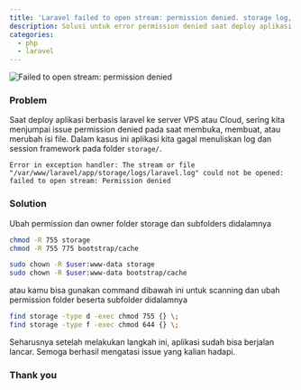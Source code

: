 ```yaml
---
title: 'Laravel failed to open stream: permission denied. storage log, cache, dan session.'
description: Solusi untuk error permission denied saat deploy aplikasi berbasis laravel.
categories:
  - php
  - laravel
---
```


![Failed to open stream: permission denied](https://user-images.githubusercontent.com/10789457/85932347-f72dd980-b890-11ea-89ca-ac51eb45e44b.png)

### Problem

Saat deploy aplikasi berbasis laravel ke server VPS atau Cloud, sering kita menjumpai issue permission denied pada saat membuka, membuat, atau merubah isi file.
Dalam kasus ini aplikasi kita gagal menuliskan log dan session framework pada folder `storage/`.

```log
Error in exception handler: The stream or file "/var/www/laravel/app/storage/logs/laravel.log" could not be opened: failed to open stream: Permission denied
```

### Solution

Ubah permission dan owner folder storage dan subfolders didalamnya

```bash
chmod -R 755 storage
chmod -R 755 775 bootstrap/cache

sudo chown -R $user:www-data storage
sudo chown -R $user:www-data bootstrap/cache
```

atau kamu bisa gunakan command dibawah ini untuk scanning dan ubah permission folder beserta subfolder didalamnya

```bash
find storage -type d -exec chmod 755 {} \;
find storage -type f -exec chmod 644 {} \;
```

Seharusnya setelah melakukan langkah ini, aplikasi sudah bisa berjalan lancar. Semoga berhasil mengatasi issue yang kalian hadapi.

### Thank you
